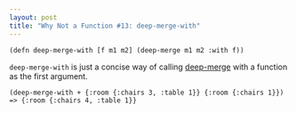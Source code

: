 ```yaml
---
layout: post
title: "Why Not a Function #13: deep-merge-with"
---
```


    (defn deep-merge-with [f m1 m2] (deep-merge m1 m2 :with f))

`deep-merge-with` is just a concise way of calling [deep-merge](https://whynotsoftware.github.io/wnaf-deep-merge/) with a function as the first argument.
    
    (deep-merge-with + {:room {:chairs 3, :table 1}} {:room {:chairs 1}})
    => {:room {:chairs 4, :table 1}}
